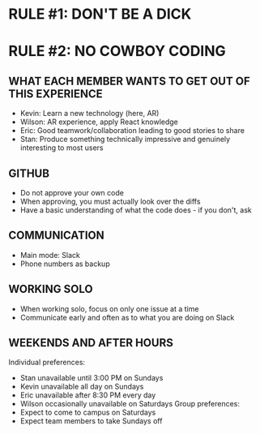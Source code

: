 
# RULE #1: DON'T BE A DICK
# RULE #2: NO COWBOY CODING

## WHAT EACH MEMBER WANTS TO GET OUT OF THIS EXPERIENCE
- Kevin: Learn a new technology (here, AR)
- Wilson: AR experience, apply React knowledge
- Eric: Good teamwork/collaboration leading to good stories to share
- Stan: Produce something technically impressive and genuinely interesting to most users

## GITHUB
- Do not approve your own code
- When approving, you must actually look over the diffs
- Have a basic understanding of what the code does - if you don't, ask

## COMMUNICATION
- Main mode: Slack
- Phone numbers as backup

## WORKING SOLO
- When working solo, focus on only one issue at a time
- Communicate early and often as to what you are doing on Slack

## WEEKENDS AND AFTER HOURS
Individual preferences:
- Stan unavailable until 3:00 PM on Sundays
- Kevin unavailable all day on Sundays
- Eric unavailable after 8:30 PM every day
- Wilson occasionally unavailable on Saturdays
Group preferences:
- Expect to come to campus on Saturdays
- Expect team members to take Sundays off
